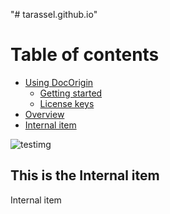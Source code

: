 "# tarassel.github.io" 

# Table of contents
* [Using DocOrigin](Using-DocOrigin)
  * [Getting started](Getting-started)
  * [License keys](License-keys)
* [Overview](Overview)
* [Internal item](#Internal-item)

![testimg](https://www.docorigin.com/doc/images/ConfigEditor.jpg)

## This is the Internal item<a name="#Internal-item"></a>
Internal item
